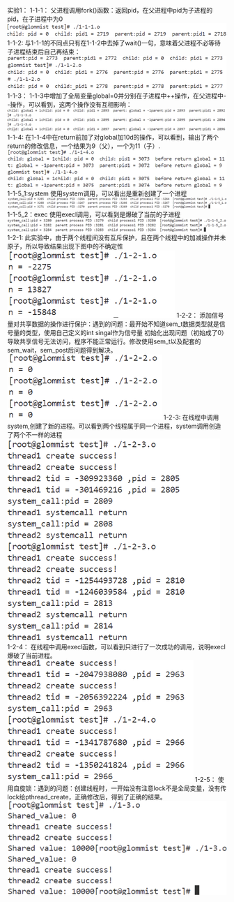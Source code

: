 实验1：
    1-1-1：
    父进程调用fork()函数：返回pid，在父进程中pid为子进程的pid，在子进程中为0
    ![1-1-1实验截图](screenshot/1-1-1.png)
    1-1-2:
    与1-1-1的不同点只有在1-1-2中去掉了wait()一句，意味着父进程不必等待子进程结束后自己再结束：
    ![1-1-2实验截图](screenshot/1-1-2.png)
    1-1-3：
    1-1-3中增加了全局变量global=0并分别在子进程中++操作，在父进程中--操作，可以看到，这两个操作没有互相影响：
    ![1-1-3实验截图](screenshot/1-1-3.png)
    1-1-4:
    在1-1-4中在return前加了对global加10d的操作，可以看到，输出了两个return的修改信息，一个结果为9（父），一个为11（子）.
    ![1-1-4实验截图](screenshot/1-1-4.png)
    1-1-5_1:system
    使用system调用，可以看出是重新创建了一个进程
    ![1-1-5_1实验截图](screenshot/1-1-5_1.png)
    1-1-5_2：exec
    使用execl调用，可以看到是爆破了当前的子进程
    ![1-1-5_2实验截图](screenshot/1-1-5_2.png)
    1-2-1:
    此实验中，由于两个线程间没有互斥保护，且在两个线程中的加减操作并未原子，所以导致结果出现下图中的不确定性
    ![1-2-1实验截图](screenshot/1-2-1.png)
    1-2-2：
    添加信号量对共享数据的操作进行保护：遇到的问题：最开始不知道sem_t数据类型就是信号量的类型，使用自己定义的int singal作为信号量
    初始化出现问题（初始成了0）导致共享信号无法访问，程序不能正常运行。修改使用sem_t以及配套的sem_wait，sem_post后问题得到解决。
    ![1-2-2实验截图](screenshot/1-2-2.png)
    1-2-3:
    在线程中调用system,创建了新的进程。可以看到两个线程属于同一个进程，system调用创造了两个不一样的进程
    ![1-2-3实验截图](screenshot/1-2-3.png)
    1-2-4：
    在线程中调用execl函数，可以看到只进行了一次成功的调用，说明execl爆破了当前进程。
    ![1-2-4实验截图](screenshot/1-2-4.png)
    1-2-5：
    使用自旋锁：遇到的问题：创建线程时，一开始没有注意lock不是全局变量，没有传lock给pthread_create，正确修改后，得到了正确的结果。
    ![1-3实验截图](screenshot/1-3.png)